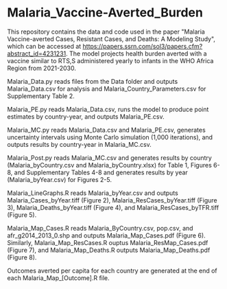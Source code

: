 # Malaria_Vaccine-Averted_Burden

This repository contains the data and code used in the paper "Malaria Vaccine-averted Cases, Resistant Cases, and Deaths: A Modeling Study", which can be accessed at https://papers.ssrn.com/sol3/papers.cfm?abstract_id=4231231. The model projects health burden averted with a vaccine similar to RTS,S administered yearly to infants in the WHO Africa Region from 2021-2030. 

Malaria_Data.py reads files from the Data folder and outputs Malaria_Data.csv for analysis and Malaria_Country_Parameters.csv for Supplementary Table 2.

Malaria_PE.py reads Malaria_Data.csv, runs the model to produce point estimates by country-year, and outputs Malaria_PE.csv.

Malaria_MC.py reads Malaria_Data.csv and Malaria_PE.csv, generates uncertainty intervals using Monte Carlo simulation (1,000 iterations), and outputs results by country-year in Malaria_MC.csv.

Malaria_Post.py reads Malaria_MC.csv and generates results by country (Malaria_byCountry.csv and Malaria_byCountry.xlsx) for Table 1, Figures 6-8, and Supplementary Tables 4-8 and generates results by year (Malaria_byYear.csv) for Figures 2-5.

Malaria_LineGraphs.R reads Malaria_byYear.csv and outputs Malaria_Cases_byYear.tiff (Figure 2), Malaria_ResCases_byYear.tiff (Figure 3), Malaria_Deaths_byYear.tiff (Figure 4), and Malaria_ResCases_byTFR.tiff (Figure 5).

Malaria_Map_Cases.R reads Malaria_ByCountry.csv, pop.csv, and afr_g2014_2013_0.shp and outputs Malaria_Map_Cases.pdf (Figure 6). Similarly, Malaria_Map_ResCases.R ouptus Malaria_ResMap_Cases.pdf (Figure 7), and Malaria_Map_Deaths.R outputs Malaria_Map_Deaths.pdf (Figure 8).

Outcomes averted per capita for each country are generated at the end of each Malaria_Map_[Outcome].R file. 
